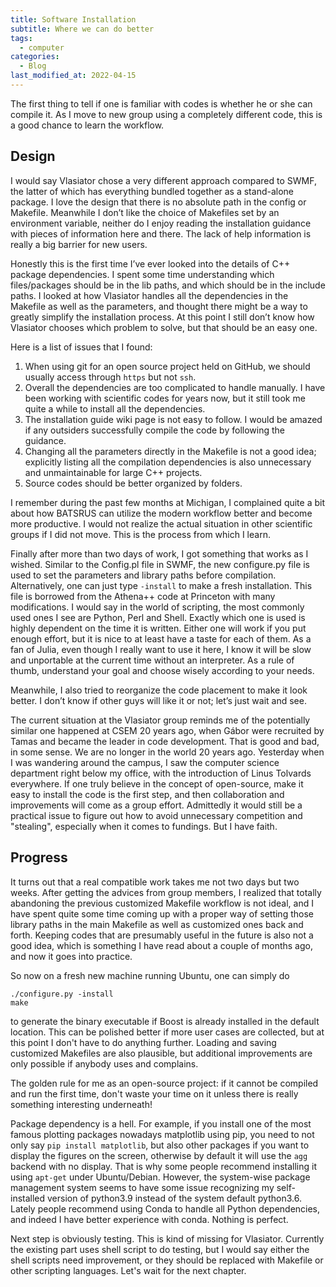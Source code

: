 ```yaml
---
title: Software Installation
subtitle: Where we can do better
tags:
  - computer
categories:
  - Blog
last_modified_at: 2022-04-15
---
```


The first thing to tell if one is familiar with codes is whether he or she can compile it. As I move to new group using a completely different code, this is a good chance to learn the workflow.

## Design

I would say Vlasiator chose a very different approach compared to SWMF, the latter of which has everything bundled together as a stand-alone package. I love the design that there is no absolute path in the config or Makefile. Meanwhile I don’t like the choice of Makefiles set by an environment variable, neither do I enjoy reading the installation guidance with pieces of information here and there. The lack of help information is really a big barrier for new users.

Honestly this is the first time I’ve ever looked into the details of C++ package dependencies. I spent some time understanding which files/packages should be in the lib paths, and which should be in the include paths. I looked at how Vlasiator handles all the dependencies in the Makefile as well as the parameters, and thought there might be a way to greatly simplify the installation process. At this point I still don’t know how Vlasiator chooses which problem to solve, but that should be an easy one.

Here is a list of issues that I found:
1. When using git for an open source project held on GitHub, we should usually access through `https` but not `ssh`.
2. Overall the dependencies are too complicated to handle manually. I have been working with scientific codes for years now, but it still took me quite a while to install all the dependencies.
3. The installation guide wiki page is not easy to follow. I would be amazed if any outsiders successfully compile the code by following the guidance.
4. Changing all the parameters directly in the Makefile is not a good idea; explicitly listing all the compilation dependencies is also unnecessary and unmaintainable for large C++ projects.
5. Source codes should be better organized by folders. 

I remember during the past few months at Michigan, I complained quite a bit about how BATSRUS can utilize the modern workflow better and become more productive. I would not realize the actual situation in other scientific groups if I did not move. This is the process from which I learn.

Finally after more than two days of work, I got something that works as I wished. Similar to the Config.pl file in SWMF, the new configure.py file is used to set the parameters and library paths before compilation. Alternatively, one can just type `-install` to make a fresh installation. This file is borrowed from the Athena++ code at Princeton with many modifications. I would say in the world of scripting, the most commonly used ones I see are Python, Perl and Shell. Exactly which one is used is highly dependent on the time it is written. Either one will work if you put enough effort, but it is nice to at least have a taste for each of them. As a fan of Julia, even though I really want to use it here, I know it will be slow and unportable at the current time without an interpreter. As a rule of thumb, understand your goal and choose wisely according to your needs.

Meanwhile, I also tried to reorganize the code placement to make it look better. I don’t know if other guys will like it or not; let’s just wait and see.

The current situation at the Vlasiator group reminds me of the potentially similar one happened at CSEM 20 years ago, when Gábor were recruited by Tamas and became the leader in code development.
That is good and bad, in some sense. We are no longer in the world 20 years ago.
Yesterday when I was wandering around the campus, I saw the computer science department right below my office, with the introduction of Linus Tolvards everywhere.
If one truly believe in the concept of open-source, make it easy to install the code is the first step, and then collaboration and improvements will come as a group effort.
Admittedly it would still be a practical issue to figure out how to avoid unnecessary competition and "stealing", especially when it comes to fundings. But I have faith.

## Progress

It turns out that a real compatible work takes me not two days but two weeks. After getting the advices from group members, I realized that totally abandoning the previous customized Makefile workflow is not ideal, and I have spent quite some time coming up with a proper way of setting those library paths in the main Makefile as well as customized ones back and forth. Keeping codes that are presumably useful in the future is also not a good idea, which is something I have read about a couple of months ago, and now it goes into practice.

So now on a fresh new machine running Ubuntu, one can simply do
```
./configure.py -install
make
```
to generate the binary executable if Boost is already installed in the default location. This can be polished better if more user cases are collected, but at this point I don't have to do anything further. Loading and saving customized Makefiles are also plausible, but additional improvements are only possible if anybody uses and complains.

The golden rule for me as an open-source project: if it cannot be compiled and run the first time, don't waste your time on it unless there is really something interesting underneath!

Package dependency is a hell. For example, if you install one of the most famous plotting packages nowadays matplotlib using pip, you need to not only say `pip install matplotlib`, but also other packages if you want to display the figures on the screen, otherwise by default it will use the `agg` backend with no display. That is why some people recommend installing it using `apt-get` under Ubuntu/Debian. However, the system-wise package management system seems to have some issue recognizing my self-installed version of python3.9 instead of the system default python3.6. Lately people recommend using Conda to handle all Python dependencies, and indeed I have better experience with conda. Nothing is perfect.

Next step is obviously testing. This is kind of missing for Vlasiator. Currently the existing part uses shell script to do testing, but I would say either the shell scripts need improvement, or they should be replaced with Makefile or other scripting languages. Let's wait for the next chapter.
